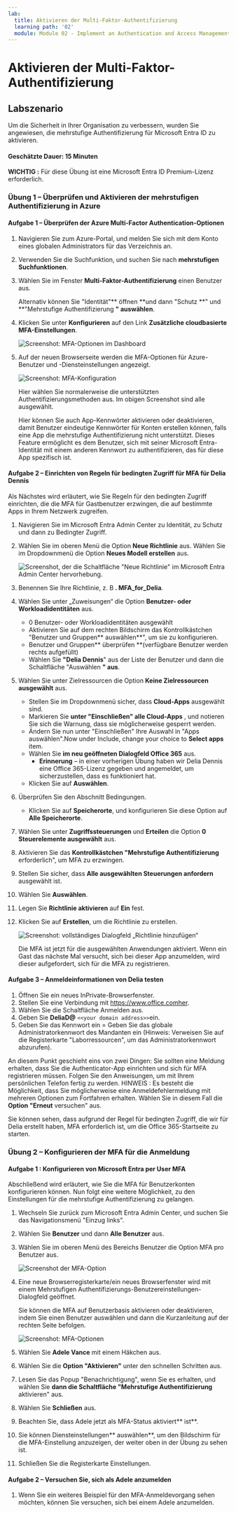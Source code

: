 ```yaml
---
lab:
  title: Aktivieren der Multi-Faktor-Authentifizierung
  learning path: '02'
  module: Module 02 - Implement an Authentication and Access Management Solution
---
```


# Aktivieren der Multi-Faktor-Authentifizierung

## Labszenario

Um die Sicherheit in Ihrer Organisation zu verbessern, wurden Sie angewiesen, die mehrstufige Authentifizierung für Microsoft Entra ID zu aktivieren.

#### Geschätzte Dauer: 15 Minuten

**WICHTIG :** Für diese Übung ist eine Microsoft Entra ID Premium-Lizenz erforderlich.

### Übung 1 – Überprüfen und Aktivieren der mehrstufigen Authentifizierung in Azure

#### Aufgabe 1 – Überprüfen der Azure Multi-Factor Authentication-Optionen

1. Navigieren Sie zum Azure-Portal, und melden Sie sich mit dem Konto eines globalen Administrators für das Verzeichnis an.

2. Verwenden Sie die Suchfunktion, und suchen Sie nach **mehrstufigen Suchfunktionen**.

3. Wählen Sie im Fenster **Multi-Faktor-Authentifizierung** einen Benutzer aus.

    Alternativ können Sie "Identität"** öffnen **und dann "Schutz **" und **"Mehrstufige Authentifizierung **" auswählen**.

4. Klicken Sie unter **Konfigurieren** auf den Link **Zusätzliche cloudbasierte MFA-Einstellungen**.

    ![Screenshot: MFA-Optionen im Dashboard](./media/lp2-mod1-set-additional-mfa-settings.png)

5. Auf der neuen Browserseite werden die MFA-Optionen für Azure-Benutzer und -Diensteinstellungen angezeigt.

    ![Screenshot: MFA-Konfiguration](./media/lp2-mod1-mfa-settings.png)

    Hier wählen Sie normalerweise die unterstützten Authentifizierungsmethoden aus. Im obigen Screenshot sind alle ausgewählt.

    Hier können Sie auch App-Kennwörter aktivieren oder deaktivieren, damit Benutzer eindeutige Kennwörter für Konten erstellen können, falls eine App die mehrstufige Authentifizierung nicht unterstützt. Dieses Feature ermöglicht es dem Benutzer, sich mit seiner Microsoft Entra-Identität mit einem anderen Kennwort zu authentifizieren, das für diese App spezifisch ist.

#### Aufgabe 2 – Einrichten von Regeln für bedingten Zugriff für MFA für Delia Dennis

Als Nächstes wird erläutert, wie Sie Regeln für den bedingten Zugriff einrichten, die die MFA für Gastbenutzer erzwingen, die auf bestimmte Apps in Ihrem Netzwerk zugreifen.

1. Navigieren Sie im Microsoft Entra Admin Center zu Identität, zu Schutz und dann zu Bedingter Zugriff.

2. Wählen Sie im oberen Menü die Option **Neue Richtlinie** aus. Wählen Sie im Dropdownmenü die Option **Neues Modell erstellen** aus.

    ![Screenshot, der die Schaltfläche "Neue Richtlinie" im Microsoft Entra Admin Center hervorhebung.](./media/lp2-mod1-azure-ad-conditional-access-policy.png)

3. Benennen Sie Ihre Richtlinie, z. B **. MFA_for_Delia**.

4. Wählen Sie unter „Zuweisungen“ die Option **Benutzer- oder Workloadidentitäten** aus.

    - 0 Benutzer- oder Workloadidentitäten ausgewählt  
    - Aktivieren Sie auf dem rechten Bildschirm das Kontrollkästchen "Benutzer und Gruppen** auswählen**", um sie zu konfigurieren.
    - Benutzer und Gruppen** überprüfen **(verfügbare Benutzer werden rechts aufgefüllt)
    - Wählen Sie **"Delia Dennis**" aus der Liste der Benutzer und dann die Schaltfläche "Auswählen **" aus**.

5. Wählen Sie unter Zielressourcen die Option **Keine Zielressourcen ausgewählt** aus.

   - Stellen Sie im Dropdownmenü sicher, dass **Cloud-Apps** ausgewählt sind.
   - Markieren Sie **unter "Einschließen" alle Cloud-Apps** , und notieren Sie sich die Warnung, dass sie möglicherweise gesperrt werden. 
   - Ändern Sie nun unter "Einschließen" Ihre Auswahl in "Apps auswählen".Now under Include, change your choice to **Select apps** item.
   - Wählen Sie **im neu geöffneten Dialogfeld Office 365** aus.
      - **Erinnerung** – in einer vorherigen Übung haben wir Delia Dennis eine Office 365-Lizenz gegeben und angemeldet, um sicherzustellen, dass es funktioniert hat.
   - Klicken Sie auf **Auswählen**.

6. Überprüfen Sie den Abschnitt Bedingungen.

   - Klicken Sie auf **Speicherorte**, und konfigurieren Sie diese Option auf **Alle Speicherorte**.

7. Wählen Sie unter **Zugriffssteuerungen** und **Erteilen** die Option **0 Steuerelemente ausgewählt** aus.

8. Aktivieren Sie das **Kontrollkästchen "Mehrstufige Authentifizierung** erforderlich", um MFA zu erzwingen.

9. Stellen Sie sicher, dass **Alle ausgewählten Steuerungen anfordern** ausgewählt ist.

10. Wählen Sie **Auswählen**.

11. Legen Sie **Richtlinie aktivieren** auf **Ein** fest.

12. Klicken Sie auf **Erstellen**, um die Richtlinie zu erstellen.

    ![Screenshot: vollständiges Dialogfeld „Richtlinie hinzufügen“](./media/lp2-mod1-conditional-access-new-policy-complete.png)

    Die MFA ist jetzt für die ausgewählten Anwendungen aktiviert. Wenn ein Gast das nächste Mal versucht, sich bei dieser App anzumelden, wird dieser aufgefordert, sich für die MFA zu registrieren.

#### Aufgabe 3 – Anmeldeinformationen von Delia testen

1. Öffnen Sie ein neues InPrivate-Browserfenster.
2. Stellen Sie eine Verbindung mit https://www.office.comher.
3. Wählen Sie die Schaltfläche Anmelden aus.
4. Geben Sie **DeliaD@** `<<your domain address>>`ein.
5. Geben Sie das Kennwort ein = Geben Sie das globale Administratorkennwort des Mandanten ein (Hinweis: Verweisen Sie auf die Registerkarte "Laborressourcen", um das Administratorkennwort abzurufen).

An diesem Punkt geschieht eins von zwei Dingen:  Sie sollten eine Meldung erhalten, dass Sie die Authenticator-App einrichten und sich für MFA registrieren müssen.  Folgen Sie den Anweisungen, um mit Ihrem persönlichen Telefon fertig zu werden.  HINWEIS : Es besteht die Möglichkeit, dass Sie möglicherweise eine Anmeldefehlermeldung mit mehreren Optionen zum Fortfahren erhalten.  Wählen Sie in diesem Fall die **Option "Erneut** versuchen" aus.

Sie können sehen, dass aufgrund der Regel für bedingten Zugriff, die wir für Delia erstellt haben, MFA erforderlich ist, um die Office 365-Startseite zu starten.

### Übung 2 – Konfigurieren der MFA für die Anmeldung

#### Aufgabe 1 : Konfigurieren von Microsoft Entra per User MFA

Abschließend wird erläutert, wie Sie die MFA für Benutzerkonten konfigurieren können. Nun folgt eine weitere Möglichkeit, zu den Einstellungen für die mehrstufige Authentifizierung zu gelangen.

1. Wechseln Sie zurück zum Microsoft Entra Admin Center, und suchen Sie das Navigationsmenü "Einzug links".

2. Wählen Sie **Benutzer** und dann **Alle Benutzer** aus.

3. Wählen Sie im oberen Menü des Bereichs Benutzer die Option MFA pro Benutzer aus.

   ![Screenshot der MFA-Option](./media/lp2-mod1-users-mfa.png)

4. Eine neue Browserregisterkarte/ein neues Browserfenster wird mit einem Mehrstufigen Authentifizierungs-Benutzereinstellungen-Dialogfeld geöffnet.

   Sie können die MFA auf Benutzerbasis aktivieren oder deaktivieren, indem Sie einen Benutzer auswählen und dann die Kurzanleitung auf der rechten Seite befolgen.

   ![Screenshot: MFA-Optionen](./media/lp2-mod1-mfa-service-settings-and-users.png)

5. Wählen Sie **Adele Vance** mit einem Häkchen aus.
6. Wählen Sie die **Option "Aktivieren"** unter den schnellen Schritten aus.
7. Lesen Sie das Popup "Benachrichtigung", wenn Sie es erhalten, und wählen Sie **dann die Schaltfläche "Mehrstufige Authentifizierung** aktivieren" aus.
8. Wählen Sie **Schließen** aus.
9. Beachten Sie, dass Adele jetzt als MFA-Status aktiviert** ist**.
10. Sie können Diensteinstellungen** auswählen**, um den Bildschirm für die MFA-Einstellung anzuzeigen, der weiter oben in der Übung zu sehen ist.
11. Schließen Sie die Registerkarte Einstellungen.

#### Aufgabe 2 – Versuchen Sie, sich als Adele anzumelden

1. Wenn Sie ein weiteres Beispiel für den MFA-Anmeldevorgang sehen möchten, können Sie versuchen, sich bei einem Adele anzumelden.
